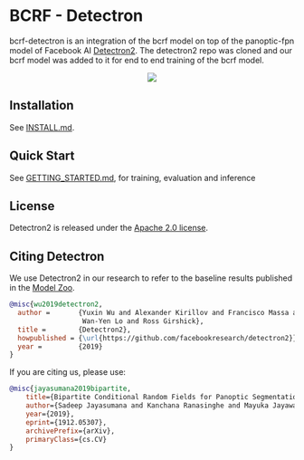 # BCRF - Detectron

bcrf-detectron is an integration of the bcrf model on top of the panoptic-fpn model of Facebook AI 
[Detectron2](https://github.com/facebookresearch/detectron2). The detectron2 repo was cloned and our bcrf model was added to it for end to end training of the bcrf model.

<div align="center">
  <img src="https://user-images.githubusercontent.com/1381301/66535560-d3422200-eace-11e9-9123-5535d469db19.png"/>
</div>



## Installation

See [INSTALL.md](INSTALL.md).

## Quick Start

See [GETTING_STARTED.md](GETTING_STARTED.md), for training, evaluation and inference

## License

Detectron2 is released under the [Apache 2.0 license](LICENSE).

## Citing Detectron

We use Detectron2 in our research to refer to the baseline results published in the [Model Zoo](MODEL_ZOO.md). 
```BibTeX
@misc{wu2019detectron2,
  author =       {Yuxin Wu and Alexander Kirillov and Francisco Massa and
                  Wan-Yen Lo and Ross Girshick},
  title =        {Detectron2},
  howpublished = {\url{https://github.com/facebookresearch/detectron2}},
  year =         {2019}
}
```

If you are citing us, please use: 

```BibTeX
@misc{jayasumana2019bipartite,
    title={Bipartite Conditional Random Fields for Panoptic Segmentation},
    author={Sadeep Jayasumana and Kanchana Ranasinghe and Mayuka Jayawardhana and Sahan Liyanaarachchi and Harsha Ranasinghe and Sina Samangooei},
    year={2019},
    eprint={1912.05307},
    archivePrefix={arXiv},
    primaryClass={cs.CV}
}
```
